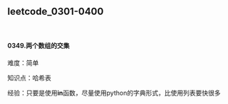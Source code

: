 ## leetcode_0301-0400

<br/>

#### 0349.两个数组的交集

难度：简单

知识点：哈希表

经验：只要是使用**in**函数，尽量使用python的字典形式，比使用列表要快很多









